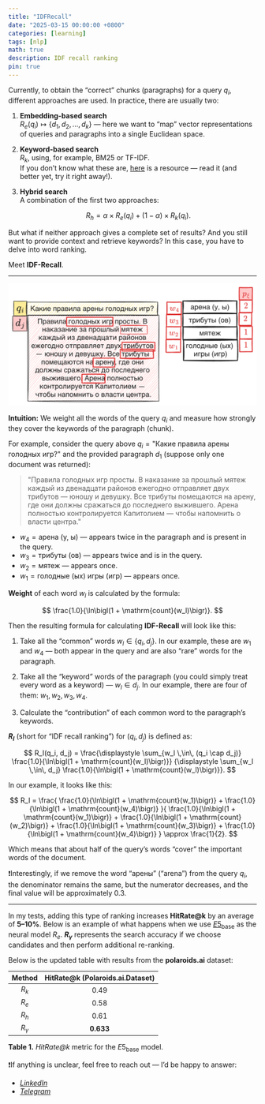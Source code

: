 ```yaml
---
title: "IDFRecall"
date: "2025-03-15 00:00:00 +0800"
categories: [learning]
tags: [nlp]
math: true
description: IDF recall ranking
pin: true
---
```


Currently, to obtain the “correct” chunks (paragraphs) for a query $q_i$, different approaches are used. In practice, there are usually two:

1. **Embedding-based search**  
   $R_e(q_i) \mapsto \{d_1, d_2, \ldots, d_k\}$ — here we want to “map” vector representations of queries and paragraphs into a single Euclidean space.

2. **Keyword-based search**  
   $R_k$, using, for example, BM25 or TF-IDF.  
   If you don’t know what these are, [here](https://huggingface.co/blog/xhluca/bm25s) is a resource — read it (and better yet, try it right away!).

3. **Hybrid search**  
   A combination of the first two approaches:

   $$
   R_h = \alpha \times R_e(q_i) + (1 - \alpha) \times R_k(q_i).
   $$

But what if neither approach gives a complete set of results? And you still want to provide context and retrieve keywords? In this case, you have to delve into word ranking.

Meet **IDF-Recall**.

---

![](/docs/sample-hunger-games.png)

**Intuition:** We weight all the words of the query $q_i$ and measure how strongly they cover the keywords of the paragraph (chunk).

For example, consider the query above $q_i = \text{"Какие правила арены голодных игр?"}$ and the provided paragraph $d_1$ (suppose only one document was returned):

> "Правила голодных игр просты. В наказание за прошлый мятеж каждый из двенадцати районов ежегодно отправляет двух трибутов — юношу и девушку. Все трибуты помещаются на арену, где они должны сражаться до последнего выжившего. Арена полностью контролируется Капитолием — чтобы напомнить о власти центра."

- $w_4 = \text{арена (у, ы)}$ — appears twice in the paragraph and is present in the query.  
- $w_3 = \text{трибуты (ов)}$ — appears twice and is in the query.  
- $w_2 = \text{мятеж}$ — appears once.  
- $w_1 = \text{голодные (ых) игры (игр)}$ — appears once.

**Weight** of each word $w_l$ is calculated by the formula:

$$
\frac{1.0}{\ln\bigl(1 + \mathrm{count}(w_l)\bigr)}.
$$

Then the resulting formula for calculating **IDF-Recall** will look like this:

1. Take all the “common” words $w_l \in \{q_i, d_j\}$. In our example, these are $w_1$ and $w_4$ — both appear in the query and are also “rare” words for the paragraph.

2. Take all the “keyword” words of the paragraph (you could simply treat every word as a keyword) — $w_l \in d_j$. In our example, there are four of them: $w_1, w_2, w_3, w_4$.

3. Calculate the “contribution” of each common word to the paragraph’s keywords.

**$R_I$** (short for “IDF recall ranking”) for $(q_i, d_j)$ is defined as:

$$
R_I(q_i, d_j) = 
\frac{\displaystyle \sum_{w_l \,\in\, (q_i \cap d_j)} \frac{1.0}{\ln\bigl(1 + \mathrm{count}(w_l)\bigr)}}
{\displaystyle \sum_{w_l \,\in\, d_j} \frac{1.0}{\ln\bigl(1 + \mathrm{count}(w_l)\bigr)}}.
$$

In our example, it looks like this:

$$
R_I = 
\frac{
\frac{1.0}{\ln\bigl(1 + \mathrm{count}(w_1)\bigr)}
+ 
\frac{1.0}{\ln\bigl(1 + \mathrm{count}(w_4)\bigr)}
}{
\frac{1.0}{\ln\bigl(1 + \mathrm{count}(w_1)\bigr)}
+ 
\frac{1.0}{\ln\bigl(1 + \mathrm{count}(w_2)\bigr)}
+ 
\frac{1.0}{\ln\bigl(1 + \mathrm{count}(w_3)\bigr)}
+ 
\frac{1.0}{\ln\bigl(1 + \mathrm{count}(w_4)\bigr)}
}
\approx
\frac{1}{2}.
$$

Which means that about half of the query’s words “cover” the important words of the document.

❗️Interestingly, if we remove the word “арены” (“arena”) from the query $q_i$, the denominator remains the same, but the numerator decreases, and the final value will be approximately 0.3.

---

In my tests, adding this type of ranking increases **HitRate@k** by an average of **5–10%**. Below is an example of what happens when we use [$E5_{\text{base}}$](https://huggingface.co/intfloat/e5-base) as the neural model $R_e$. **$R_{\gamma}$** represents the search accuracy if we choose candidates and then perform additional re-ranking.

Below is the updated table with results from the **polaroids.ai** dataset:

|  Method   | **HitRate@k (Polaroids.ai.Dataset)** |
|:---------:|:-------------------------------------:|
| $R_k$     | 0.49                                  |
| $R_e$     | 0.58                                  |
| $R_h$     | 0.61                                  |
| $R_{\gamma}$ | **0.633**                          |

**Table 1.** *HitRate@k* metric for the $E5_{\text{base}}$ model.

❗️If anything is unclear, feel free to reach out — I’d be happy to answer:

- [*LinkedIn*](https://www.linkedin.com/in/itarlinskiy/)
- [*Telegram*](https://t.me/itarlinskiy/)

